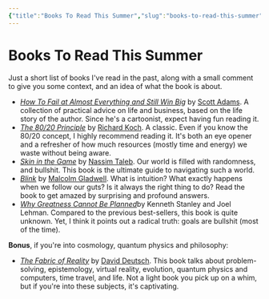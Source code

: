 ```yaml
---
{"title":"Books To Read This Summer","slug":"books-to-read-this-summer","created":"2023-05-31T20:10:18.000Z","updated":"2024-12-24T15:47:43.903+01:00","dg-publish":true,"dg-list-home":true,"project":["[[noobthink.com]]"],"tags":[],"dg-path":"books-to-read-this-summer.md","permalink":"/books-to-read-this-summer/","dgPassFrontmatter":true}
---
```


# Books To Read This Summer
Just a short list of books I've read in the past, along with a small comment to give you some context, and an idea of what the book is about.

- [_How To Fail at Almost Everything and Still Win Big_](https://amzn.to/3hwMWQf) by [Scott Adams](https://en.wikipedia.org/wiki/Scott_Adams). A collection of practical advice on life and business, based on the life story of the author. Since he's a cartoonist, expect having fun reading it.
- [_The 80/20 Principle_](https://amzn.to/38LYivH) by [Richard Koch](https://richardkoch.net/). A classic. Even if you know the 80/20 concept, I highly recommend reading it. It's both an eye opener and a refresher of how much resources (mostly time and energy) we waste without being aware.
- [_Skin in the Game_](https://amzn.to/3aSoXtn) by [Nassim Taleb](https://en.wikipedia.org/wiki/Nassim_Nicholas_Taleb). Our world is filled with randomness, and bullshit. This book is the ultimate guide to navigating such a world.
- [_Blink_](https://amzn.to/3aVFQmV) by [Malcolm Gladwell](https://www.gladwellbooks.com/). What is intuition? What exactly happens when we follow our guts? Is it always the right thing to do? Read the book to get amazed by surprising and profound answers.
- [_Why Greatness Cannot Be Planned_](https://amzn.to/2L4gWqm)by Kenneth Stanley and Joel Lehman. Compared to the previous best-sellers, this book is quite unknown. Yet, I think it points out a radical truth: goals are bullshit (most of the time).

**Bonus**, if you're into cosmology, quantum physics and philosophy:

- [_The Fabric of Reality_](https://amzn.to/2KONaWS) by [David Deutsch](https://www.daviddeutsch.org.uk/). This book talks about problem-solving, epistemology, virtual reality, evolution, quantum physics and computers, time travel, and life. Not a light book you pick up on a whim, but if you're into these subjects, it's captivating.
